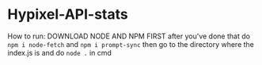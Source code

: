 # Hypixel-API-stats
How to run:
DOWNLOAD NODE AND NPM FIRST
after you've done that do `npm i node-fetch` and `npm i prompt-sync` then go to the directory where the index.js is and do `node .` in cmd
